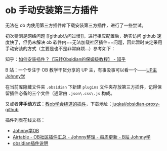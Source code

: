 # ob 手动安装第三方插件

无法在 ob 内使用第三方插件库下载安装第三方插件，进行了一些尝试。

初次猜测是网络问题 [[github访问过慢]]，进行相应配置后，确实访问 github 速度快了，但仍未解决 ob 软件内==无法加载社区插件==问题，因此暂时决定采用手动安装的方式（主要是也不是非常麻烦…）参考如下：

知乎：[如何安装插件？【玩转Obsidian的保姆级教程】 - 知乎](https://zhuanlan.zhihu.com/p/403001135)

B 站：一个专注于 OB 教学干货分享的 UP 主，有事没事可以看一个——[UP主Johnny学](https://www.bilibili.com/video/BV1Dy4y1375P?spm_id_from=333.999.0.0)

在当前库隐藏文件夹 `.obsidian` 下新建 `plugins` 文件夹存放第三方插件，记得保留插件必备的三个文件（通常由 `.json\.css\.js` 构成。

又或者**非手动方式**：[教ob学会绕道的插件](https://milinshushe.feishu.cn/docs/doccnCX49h4x5O4gsY4rCmKIBgd)，下载地址：[juqkai/obsidian-proxy-github](https://github.com/juqkai/obsidian-proxy-github)

插件列表在线文档：

- [Johnny学OB](https://ob.pory.app/)
- [Airtable - OB社区插件汇总 - Johnny整理 - 每周更新 - B站 Johnny学](https://airtable.com/shrdmp10Lxmf5Wmgl/tblJqnWpcKURTjysX)
- [obsidian插件说明](https://docs.qq.com/sheet/DUVpCS3ZTTnJrTFpV?scene=cae366bda12e2556a7ab0220tL1To1&tab=BB08J2)
